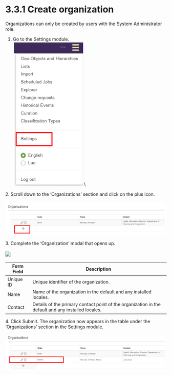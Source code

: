 # 3.3.1 Create organization

Organizations can only be created by users with the System Administrator role.

1. Go to the Settings module.\
   ![](<../../../../.gitbook/assets/image (5).png>)\


2\. Scroll down to the ‘Organizations’ section and click on the plus icon.\
\
![](<../../../../.gitbook/assets/image (32).png>)

3\. Complete the ‘Organization’ modal that opens up.\
\
![](https://lh6.googleusercontent.com/ELMCDwJEaNJaQhr3Qpyq23Rb3jHZI8f-p9uhenPef\_CWIIg3TmPE2YcBoY8DO8FuI5Ueh9g5XmYCmpN5XqZSeDLnmvc3UpdVxW5qb8by-UYVJid4BUyHkyiTZ-K5sRV93wcOI03k-6IHf34Ltds)

| Form Field | Description                                                                                        |
| ---------- | -------------------------------------------------------------------------------------------------- |
| Unique ID  | Unique identifier of the organization.                                                             |
| Name       | Name of the organization in the default and any installed locales.                                 |
| Contact    | Details of the primary contact point of the organization in the default and any installed locales. |

4\. Click Submit. The organization now appears in the table under the ‘Organizations’ section in the Settings module.\
\
![](<../../../../.gitbook/assets/image (6).png>)
